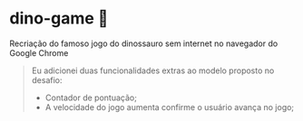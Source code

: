 # dino-game 🌵

Recriação do famoso jogo do dinossauro sem internet no navegador do Google Chrome

> Eu adicionei duas funcionalidades extras ao modelo proposto no desafio:
> - Contador de pontuação;
> - A velocidade do jogo aumenta confirme o usuário avança no jogo;
